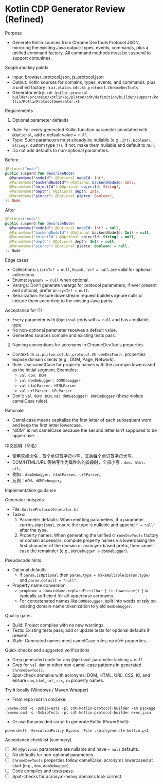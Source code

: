 # Kotlin CDP Generator Review (Refined)

Purpose
- Generate Kotlin sources from Chrome DevTools Protocol JSON, mirroring the existing Java output: types, events, commands, plus a unified command factory. All command methods must be suspend to support coroutines.

Scope and key points
- Input: browser_protocol.json, js_protocol.json
- Output: Kotlin sources for domains, types, events, and commands, plus a unified factory in `ai.platon.cdt.kt.protocol.ChromeDevTools`
- Generator entry: `cdt-kotlin-protocol-builder/src/main/kotlin/ai/platon/cdt/definition/builder/support/kotlin/KotlinProtocolGenerator.kt`

Requirements

1) Optional parameter defaults
- Rule: For every generated Kotlin function parameter annotated with `@Optional`, add a default value `= null`.
- Type: Such parameters must already be nullable (e.g., `Int?`, `Boolean?`, `String?`, custom type `T?`). If not, make them nullable and default to null.
- Do not add defaults to non-optional parameters.

Before
```kotlin
@Returns("node")
public suspend fun describeNode(
  @ParamName("nodeId") @Optional nodeId: Int?,
  @ParamName("backendNodeId") @Optional backendNodeId: Int?,
  @ParamName("objectId") @Optional objectId: String?,
  @ParamName("depth") @Optional depth: Int?,
  @ParamName("pierce") @Optional pierce: Boolean?,
): Node
```

After
```kotlin
@Returns("node")
public suspend fun describeNode(
  @ParamName("nodeId") @Optional nodeId: Int? = null,
  @ParamName("backendNodeId") @Optional backendNodeId: Int? = null,
  @ParamName("objectId") @Optional objectId: String? = null,
  @ParamName("depth") @Optional depth: Int? = null,
  @ParamName("pierce") @Optional pierce: Boolean? = null,
): Node
```

Edge cases
- Collections: `List<T>? = null`, `Map<K, V>? = null` are valid for optional collections.
- Enums: `MyEnum? = null` when optional.
- Varargs: Don’t generate varargs for protocol parameters; if ever present and optional, prefer `Array<T>? = null`.
- Serialization: Ensure downstream request builders ignore nulls or include them according to the existing Java parity.

Acceptance for (1)
- Every parameter with `@Optional` ends with `= null` and has a nullable type.
- No non-optional parameter receives a default value.
- Generated sources compile and existing tests pass.

2) Naming conventions for acronyms in ChromeDevTools properties
- Context: In `ai.platon.cdt.kt.protocol.ChromeDevTools`, properties expose domain clients (e.g., DOM, Page, Network).
- Rule: Use camelCase for property names with the acronym lowercased as the initial segment. Examples:
  - `val dom: DOM`
  - `val domDebugger: DOMDebugger`
  - `val htmlParser: HTMLParser`
  - `val urlParser: URLParser`
- Don’t: `val dOM: DOM`, `val dOMDebugger: DOMDebugger` (these violate camelCase rules).

Rationale
- Camel case means capitalize the first letter of each subsequent word and keep the first letter lowercase.
- “dOM” is not camelCase because the second letter isn’t supposed to be uppercase.

中文说明（命名）
- 使用驼峰命名：首个单词首字母小写，其后每个单词首字母大写。
- DOM/HTML/URL 等缩写作为属性名的首段时，全部小写：`dom`、`html`、`url`。
- 例如：`domDebugger`、`htmlParser`、`urlParser`。
- 反例：`dOM`、`dOMDebugger`。

Implementation guidance

Generator hotspots
- File: `KotlinProtocolGenerator.kt`
- Tasks:
  1. Parameter defaults: When emitting parameters, if a parameter carries `@Optional`, ensure the type is nullable and append `" = null"` after the type.
  2. Property names: When generating the unified `ChromeDevTools` factory or domain accessors, compute property names via lowercasing the first character of the domain or acronym-based prefix, then camel-case the remainder (e.g., `DOMDebugger` -> `domDebugger`).

Pseudocode hints
- Optional defaults
  - If `param.isOptional` then `param.type = makeNullable(param.type)` and `param.default = "null"`.
- Property name conversion
  - `propName = domainName.replaceFirstChar { it.lowercase() }` is typically sufficient for all-uppercase acronyms.
  - For concatenated names like `DOMDebugger`, split into words or rely on existing domain-name tokenization to yield `domDebugger`.

Quality gates
- Build: Project compiles with no new warnings.
- Tests: Existing tests pass; add or update tests for optional defaults if present.
- Style: Generated names meet camelCase rules; no `dOM*` properties.

Quick checks and suggested verifications
- Grep generated code for any `@Optional` parameter lacking `= null`.
- Grep for `val dOM` or other non-camel-case patterns in generated `ChromeDevTools`.
- Spot-check domains with acronyms: DOM, HTML, URL, CSS, IO, and ensure `dom`, `html`, `url`, `css`, `io` property names.

Try it locally (Windows / Maven Wrapper)
- From repo root in cmd.exe:
```
.\mvnw.cmd -q -DskipTests -pl cdt-kotlin-protocol-builder -am package
.\mvnw.cmd -q -DskipTests -pl cdt-kotlin-protocol-builder exec:java
```
- Or use the provided script to generate Kotlin (PowerShell):
```
powershell -ExecutionPolicy Bypass -File .\bin\generate-kotlin.ps1
```

Acceptance checklist (summary)
- [ ] All `@Optional` parameters are nullable and have `= null` defaults.
- [ ] No defaults for non-optional parameters.
- [ ] `ChromeDevTools` properties follow camelCase, acronyms lowercased at start (e.g., `dom`, `domDebugger`).
- [ ] Code compiles and tests pass.
- [ ] Spot-checks for acronym-heavy domains look correct.
